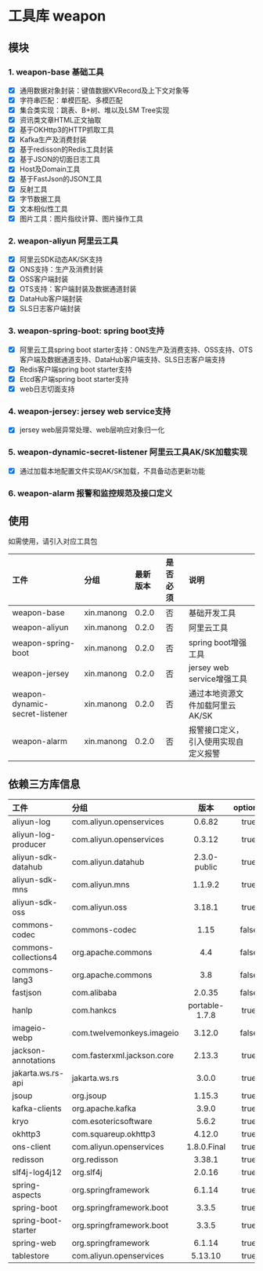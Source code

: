 # 工具库 weapon

## 模块

### 1. weapon-base 基础工具
  - [x] 通用数据对象封装：键值数据KVRecord及上下文对象等
  - [x] 字符串匹配：单模匹配、多模匹配
  - [x] 集合类实现：跳表、B+树、堆以及LSM Tree实现
  - [x] 资讯类文章HTML正文抽取
  - [x] 基于OKHttp3的HTTP抓取工具
  - [x] Kafka生产及消费封装
  - [x] 基于redisson的Redis工具封装
  - [x] 基于JSON的切面日志工具
  - [x] Host及Domain工具
  - [x] 基于FastJson的JSON工具
  - [x] 反射工具
  - [x] 字节数据工具
  - [x] 文本相似性工具
  - [x] 图片工具：图片指纹计算、图片操作工具
### 2. weapon-aliyun 阿里云工具
  - [x] 阿里云SDK动态AK/SK支持
  - [x] ONS支持：生产及消费封装
  - [x] OSS客户端封装
  - [x] OTS支持：客户端封装及数据通道封装
  - [x] DataHub客户端封装
  - [x] SLS日志客户端封装
### 3. weapon-spring-boot: spring boot支持
  - [x] 阿里云工具spring boot starter支持：ONS生产及消费支持、OSS支持、OTS客户端及数据通道支持、DataHub客户端支持、SLS日志客户端支持
  - [x] Redis客户端spring boot starter支持
  - [x] Etcd客户端spring boot starter支持
  - [x] web日志切面支持
### 4. weapon-jersey: jersey web service支持
  - [x] jersey web层异常处理、web层响应对象归一化
### 5. weapon-dynamic-secret-listener 阿里云工具AK/SK加载实现
  - [x] 通过加载本地配置文件实现AK/SK加载，不具备动态更新功能
### 6. weapon-alarm 报警和监控规范及接口定义


## 使用

如需使用，请引入对应工具包

| 工件                             | 分组         | 最新版本  | 是否必须 | 说明                     |
|:-------------------------------|:-----------|:------|:-----|:-----------------------|
| weapon-base                    | xin.manong | 0.2.0 | 否    | 基础开发工具                 |
| weapon-aliyun                  | xin.manong | 0.2.0 | 否    | 阿里云工具                  |
| weapon-spring-boot             | xin.manong | 0.2.0 | 否    | spring boot增强工具        |
| weapon-jersey                  | xin.manong | 0.2.0 | 否    | jersey web service增强工具 |
| weapon-dynamic-secret-listener | xin.manong | 0.2.0 | 否    | 通过本地资源文件加载阿里云AK/SK     |
| weapon-alarm                   | xin.manong | 0.2.0 | 否    | 报警接口定义，引入使用实现自定义报警     |

## 依赖三方库信息

| 工件                   | 分组                         |       版本       | optional |
|:---------------------|:---------------------------|:--------------:|:--------:|
| aliyun-log           | com.aliyun.openservices    |     0.6.82     |   true   |
| aliyun-log-producer  | com.aliyun.openservices    |     0.3.12     |   true   |
| aliyun-sdk-datahub   | com.aliyun.datahub         |  2.3.0-public  |   true   |
| aliyun-sdk-mns       | com.aliyun.mns             |    1.1.9.2     |   true   |
| aliyun-sdk-oss       | com.aliyun.oss             |     3.18.1     |   true   |
| commons-codec        | commons-codec              |      1.15      |  false   |
| commons-collections4 | org.apache.commons         |      4.4       |  false   |
| commons-lang3        | org.apache.commons         |      3.8       |  false   |
| fastjson             | com.alibaba                |     2.0.35     |  false   |
| hanlp                | com.hankcs                 | portable-1.7.8 |   true   |
| imageio-webp         | com.twelvemonkeys.imageio  |     3.12.0     |  false   |
| jackson-annotations  | com.fasterxml.jackson.core |     2.13.3     |   true   |
| jakarta.ws.rs-api    | jakarta.ws.rs              |     3.0.0      |   true   |
| jsoup                | org.jsoup                  |     1.15.3     |   true   |
| kafka-clients        | org.apache.kafka           |     3.9.0      |   true   |
| kryo                 | com.esotericsoftware       |     5.6.2      |   true   |
| okhttp3              | com.squareup.okhttp3       |     4.12.0     |   true   |
| ons-client           | com.aliyun.openservices    |  1.8.0.Final   |   true   |
| redisson             | org.redisson               |     3.38.1     |   true   | 
| slf4j-log4j12        | org.slf4j                  |     2.0.16     |   true   |
| spring-aspects       | org.springframework        |     6.1.14     |   true   |
| spring-boot          | org.springframework.boot   |     3.3.5      |   true   |
| spring-boot-starter  | org.springframework.boot   |     3.3.5      |   true   |
| spring-web           | org.springframework        |     6.1.14     |   true   |
| tablestore           | com.aliyun.openservices    |    5.13.10     |   true   |


 
 
 



 


 



 
 
 
 
 
